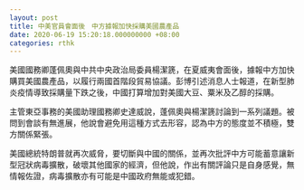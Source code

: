 ```yaml
---
layout: post
title: 中美官員會面後　中方據報加快採購美國農產品
date: 2020-06-19 15:20:18.000000000 +08:00
categories: rthk
---
```


美國國務卿蓬佩奧與中共中央政治局委員楊潔篪，在夏威夷會面後，據報中方加快購買美國農產品，以履行兩國首階段貿易協議。彭博引述消息人士報道，在新型肺炎疫情導致採購量下跌之後，中國打算增加對美國大豆、粟米及乙醇的採購。

主管東亞事務的美國助理國務卿史達威說，蓬佩奧與楊潔篪討論到一系列議題。被問到會談有無進展，他說會避免用這種方式去形容，認為中方的態度並不積極，雙方關係緊張。

美國總統特朗普就再次威脅，要切斷與中國的關係，並再次批評中方可能蓄意讓新型冠狀病毒擴散，破壞其他國家的經濟，但他說，作出有關評論只是自身感覺，無情報佐證，病毒擴散亦有可能是中國政府無能或犯錯。
